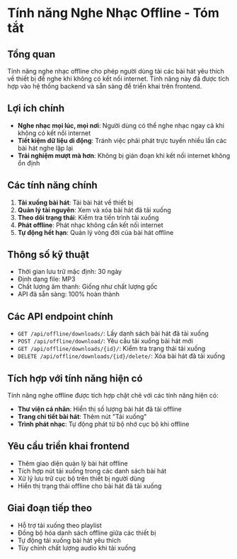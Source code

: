 # Tính năng Nghe Nhạc Offline - Tóm tắt

## Tổng quan

Tính năng nghe nhạc offline cho phép người dùng tải các bài hát yêu thích về thiết bị để nghe khi không có kết nối internet. Tính năng này đã được tích hợp vào hệ thống backend và sẵn sàng để triển khai trên frontend.

## Lợi ích chính

- **Nghe nhạc mọi lúc, mọi nơi**: Người dùng có thể nghe nhạc ngay cả khi không có kết nối internet
- **Tiết kiệm dữ liệu di động**: Tránh việc phải phát trực tuyến nhiều lần các bài hát nghe lặp lại
- **Trải nghiệm mượt mà hơn**: Không bị gián đoạn khi kết nối internet không ổn định

## Các tính năng chính

1. **Tải xuống bài hát**: Tải bài hát về thiết bị
2. **Quản lý tài nguyên**: Xem và xóa bài hát đã tải xuống
3. **Theo dõi trạng thái**: Kiểm tra tiến trình tải xuống
4. **Phát offline**: Phát nhạc không cần kết nối internet
5. **Tự động hết hạn**: Quản lý vòng đời của bài hát offline

## Thông số kỹ thuật

- Thời gian lưu trữ mặc định: 30 ngày
- Định dạng file: MP3
- Chất lượng âm thanh: Giống như chất lượng gốc
- API đã sẵn sàng: 100% hoàn thành

## Các API endpoint chính

- `GET /api/offline/downloads/`: Lấy danh sách bài hát đã tải xuống
- `POST /api/offline/download/`: Yêu cầu tải xuống bài hát mới
- `GET /api/offline/downloads/{id}/`: Kiểm tra trạng thái tải xuống
- `DELETE /api/offline/downloads/{id}/delete/`: Xóa bài hát đã tải xuống

## Tích hợp với tính năng hiện có

Tính năng nghe offline được tích hợp chặt chẽ với các tính năng hiện có:

- **Thư viện cá nhân**: Hiển thị số lượng bài hát đã tải offline
- **Trang chi tiết bài hát**: Thêm nút "Tải xuống"
- **Trình phát nhạc**: Tự động phát từ bộ nhớ cục bộ khi offline

## Yêu cầu triển khai frontend

- Thêm giao diện quản lý bài hát offline
- Tích hợp nút tải xuống trong các danh sách bài hát
- Xử lý lưu trữ cục bộ trên thiết bị người dùng
- Hiển thị trạng thái offline cho bài hát đã tải xuống

## Giai đoạn tiếp theo

- Hỗ trợ tải xuống theo playlist
- Đồng bộ hóa danh sách offline giữa các thiết bị
- Tự động tải xuống bài hát yêu thích
- Tùy chỉnh chất lượng audio khi tải xuống
